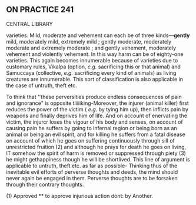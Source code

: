 ## **ON PRACTICE 241**

CENTRAL LIBRARY

varieties. Mild, moderate and vehement can each be of three kinds—**gently** mild, moderately mild, extremely mild ; gently moderate, moderately moderate and extremely moderate ; and gently vehement, moderately vehement and violently vehement. In this way harm can be of eighty-one varieties. This again becomes innumerable because of varieties due to customary rules, Vikalpa (option, *c.g.* sacrificing this or that animal) and Samuccaya (collective, *e.g.* sacrificing every kind of animals) as living creatures are innumerable. This sort of classification is also applicable in the case of untruth, theft etc.

To think that ''these perversities produce endless consequences of pain and ignorance" is opposite tliiiiking-Moreover, the injurer (animal killer) first reduces the power of the victim ( *e.g.* by tying him up), then inflicts pain by weapons and finally deprives him of life. And on account of enervating the victim, the injurcr loses the vigour of his body and senses, on account of causing pain he suffers by going to infernal region or being born as an animal or being an evil spirit, and for killing he suffers from a fatal disease on account of which he goes on suffering continuously through sill of unrestricted fruition (2) and although he prays for death he goes on living, IT somehow the spirit of harm is removed or suppressed through piety (3) he might gethappiness though he will be shortlived. This line of argument is applicable to untruth, theft etc. as far as possible- Thinking thus of the inevitable evil efforts of perverse thoughts and deeds, the mind should never again be engaged in them. Perverse thoughts are to be forsaken through their contrary thoughts.

(1) Approved \*\* to approve injurious action dont: by Another.